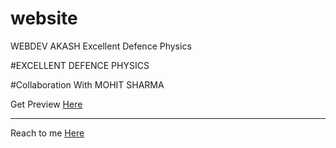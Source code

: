 # website
WEBDEV AKASH Excellent Defence Physics

#EXCELLENT DEFENCE PHYSICS

#Collaboration With MOHIT SHARMA

Get Preview <a href="https://akashkinhaak.github.io/website/">Here</a> 
<hr>
Reach to me <a href="https://github.com/akashkinhaak">Here </a>
